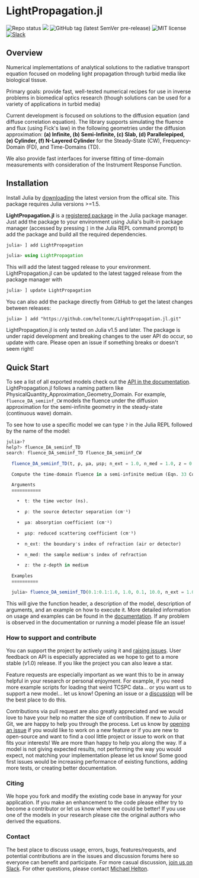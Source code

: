 # LightPropagation.jl

![Repo status](https://www.repostatus.org/badges/latest/active.svg?style=flat-square)  [![](https://img.shields.io/badge/docs-stable-blue.svg)](https://heltonmc.github.io/LightPropagation.jl/stable/)  ![GitHub tag (latest SemVer pre-release)](https://img.shields.io/github/v/tag/heltonmc/LightPropagation.jl?include_prereleases&label=latest%20version&logo=github&sort=semver&style=flat-square)  ![MIT license](https://img.shields.io/badge/License-MIT-blue.svg?style=flat-square)  [![Slack](https://img.shields.io/badge/chat-slack-e01e5a)](https://join.slack.com/t/lightpropagationjl/shared_invite/zt-z4r47k5w-cco_rRK5EmKQqq3pdqykdw)

## Overview

Numerical implementations of analytical solutions to the radiative transport equation focused on modeling light propagation through turbid media like biological tissue.

Primary goals: provide fast, well-tested numerical recipes for use in inverse problems in biomedical optics research (though solutions can be used for a variety of applications in turbid media)

Current development is focused on solutions to the diffusion equation (and diffuse correlation equation). The library supports simulating the fluence and flux (using Fick's law) in the following geometries under the diffusion approximation: **(a) Infinite, (b) Semi-Infinite, (c) Slab, (d) Parallelepiped, (e) Cylinder, (f) N-Layered Cylinder** for the Steady-State (CW), Frequency-Domain (FD), and Time-Domains (TD). 

We also provide fast interfaces for inverse fitting of time-domain measurements with consideration of the Instrument Response Function.

## Installation

Install Julia by [downloading](https://julialang.org/downloads/) the latest version from the offical site. This package requires Julia versions >=1.5.

**LightPropagation.jl** is a [registered package](https://juliahub.com/ui/Packages/LightPropagation/Wheva/) in the Julia package manager.
Just add the package to your environment using Julia's built-in package manager (accessed by pressing `]` in the Julia REPL command prompt) to add the package and build all the required dependencies.

```julia
julia> ] add LightPropagation

julia> using LightPropagation
```

This will add the latest tagged release to your environment. LightPropagation.jl can be updated to the latest tagged release from the package manager with

```julia
julia> ] update LightPropagation
```

You can also add the package directly from GitHub to get the latest changes between releases:
```
julia> ] add "https://github.com/heltonmc/LightPropagation.jl.git"
```

LightPropagation.jl is only tested on Julia v1.5 and later. The package is under rapid development and breaking changes to the user API do occur, so update with care. Please open an issue if something breaks or doesn't seem right!

## Quick Start

To see a list of all exported models check out the [API in the documentation](https://heltonmc.github.io/LightPropagation.jl/stable/API/). 
LightPropagation.jl follows a naming pattern like PhysicalQuantity_Approximation_Geometry_Domain. For example, `fluence_DA_semiinf_CW` models the fluence under the diffusion approximation for the semi-infinite geometry in the steady-state (continuous wave) domain.

To see how to use a specific model we can type `?` in the Julia REPL followed by the name of the model:
```julia
julia>?
help?> fluence_DA_semiinf_TD
search: fluence_DA_semiinf_TD fluence_DA_semiinf_CW

  fluence_DA_semiinf_TD(t, ρ, μa, μsp; n_ext = 1.0, n_med = 1.0, z = 0.0)

  Compute the time-domain fluence in a semi-infinite medium (Eqn. 33 Contini).

  Arguments
  ≡≡≡≡≡≡≡≡≡≡≡

    •  t: the time vector (ns).

    •  ρ: the source detector separation (cm⁻¹)

    •  μa: absorption coefficient (cm⁻¹)

    •  μsp: reduced scattering coefficient (cm⁻¹)

    •  n_ext: the boundary's index of refraction (air or detector)

    •  n_med: the sample medium's index of refraction

    •  z: the z-depth in medium

  Examples
  ≡≡≡≡≡≡≡≡≡≡

  julia> fluence_DA_semiinf_TD(0.1:0.1:1.0, 1.0, 0.1, 10.0, n_ext = 1.0, n_med = 1.0, z = 0.0)
```

This will give the function header, a description of the model, description of arguments, and an example on how to execute it. 
More detailed information on usage and examples can be found in the [documentation](https://heltonmc.github.io/LightPropagation.jl/stable/). If any problem is observed in the documentation or running a model please file an issue!

### How to support and contribute

You can support the project by actively using it and [raising issues](https://github.com/heltonmc/LightPropagation.jl/issues/new). User feedback on API is especially appreciated as we hope to get to a more stable (v1.0) release. If you like the project you can also leave a star. 

Feature requests are especially important as we want this to be in anway helpful in your research or personal enjoyment. For example, if you need more example scripts for loading that weird TCSPC data... or you want us to support a new model... let us know! Opening an issue or a [discussion](https://github.com/heltonmc/LightPropagation.jl/discussions/new) will be the best place to do this.

Contributions via pull request are also greatly appreciated and we would love to have your help no matter the size of contribution. If new to Julia or Git, we are happy to help you through the process. Let us know by [opening an issue](https://github.com/heltonmc/LightPropagation.jl/issues/new) if you would like to work on a new feature or if you are new to open-source and want to find a cool little project or issue to work on that fits your interests! We are more than happy to help you along the way. If a model is not giving expected results, not performing the way you would expect, not matching your implementation please let us know! Some good first issues would be increasing performance of existing functions, adding more tests, or creating better documentation.

### Citing

We hope you fork and modify the existing code base in anyway for your application. If you make an enhancement to the code please either try to become a contributor or let us know where we could be better! If you use one of the models in your research please cite the original authors who derived the equations.

### Contact

The best place to discuss usage, errors, bugs, features/requests, and potential contributions are in the issues and discussion forums here so everyone can benefit and participate. For more casual discussion, [join us on Slack](https://join.slack.com/t/lightpropagationjl/shared_invite/zt-z4r47k5w-cco_rRK5EmKQqq3pdqykdw). For other questions, please contact [Michael Helton](mailto:heltonmc@umich.edu).
